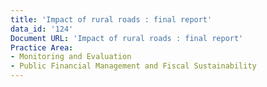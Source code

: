 ```yaml
---
title: 'Impact of rural roads : final report'
data_id: '124'
Document URL: 'Impact of rural roads : final report'
Practice Area:
- Monitoring and Evaluation
- Public Financial Management and Fiscal Sustainability
---
```


